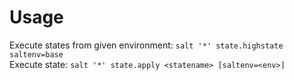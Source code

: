 # Usage
Execute states from given environment: `salt '*' state.highstate saltenv=base`  
Execute state: `salt '*' state.apply <statename> [saltenv=<env>]`
